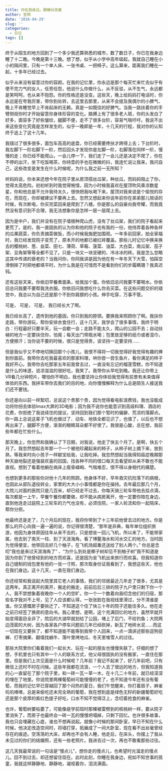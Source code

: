 ```yaml
---
title: 你在我身边，酣睡似孩童
author: 宣棋
date: '2016-04-29'
slug: ''
categories:
  - 日记
tags: []
---
```

终于从陌生的地方回到了一个多少我还算熟悉的城市，数了数日子，你已在我身边睡了十二晚。今晚是第十三晚。想了想，似乎从小学中高年级起，我就自己睡在小小的隔间里，只有一个单人床、一张书桌、一把椅子。这么算来，距离我们睡在一起，十多年已经过去。

似乎从来没有留意过你的容颜。在我的记忆里，你永远是那个每天忙来忙去似乎有使不完力气的女人，任劳任怨，他说什么你做什么，从不反驳，从不生气，永远都是笑呵呵，也从来不抱怨。你的性格还是没变。这些天，晚上给妈妈打电话时，你永远是在夸我厉害，带你到处转，去这里去那里，从来不会提及我偶尔的小脾气、晚上不肯睡觉早上不肯起床的无赖。真是一如既往的好脾气。当我一路扶着你的手臂侧视你时才开始留意你身体形容的变化。胳膊上有了很多老人斑，你的头发白了好多，面容多了好些皱纹，腿脚不便，走不了很多台阶，容易气喘吁吁。我说不出来这些变化究竟是怎样发生的，似乎一晚即是一年，十几天的行程，我对你的认知终于追上了这十几年。

我错过了很多很多，面包车高高的底盘，你已经需要搀扶才跨得上去；下台阶时，我左脚下一阶右脚下一阶，然后回头才发现你是左脚一阶，右脚落在同样一阶，慢慢的走；你已经不能爬山，一会儿停一下，我们走了一会儿还是决定不爬了，你在不停的出汗，坐下吃饭喝茶，你持壶的手也在微微的抖，我连忙说让我来，我问自己，这些改变是发生在什么时候呢，为什么我之前一无所知？

听妈妈说，你本来还想今年在院子里从房顶搭丝瓜架，种丝瓜，而妈妈阻止了你，觉得太高危险。初初听到时我觉得惋惜，因为小时候我喜欢在屋顶吹风乘凉数星星，你和他总是不允许我待太久，很快把我吆喝下来，屋顶对我来说是个愉悦的存在，而现在，你却被建议不要再上去。忽然又想起来你说年前你在弟弟那儿陪读的时候，有次断电，你买完菜回来是爬到了八楼。你是那么的自豪向我夸耀，而我竟然没有意识到不合理，我无法想象你是怎样一层一层爬上去。

因为是中户，我们并没有在院子墙根种爬山虎，没有了丝瓜架，我们的院子看起来更荒了。是的，我一直固执的认为你和他的院子也有我的一份，他侍弄着各种各样的瓜果蔬菜，你负责摘菜做饭，而小时候我施肥加围观。一年多前回家，拍全家福时，我已经发现院子变荒了，原本开的地都已被红砖覆盖。那些儿时记忆中换来换去的樱桃树、葱、韭菜、田七、薄荷、草莓、菠菜、油菜、大白菜，南瓜架、茄子架、豆角架等等全都不见了。只是一块又一块坚硬的、冷冰冰的砖。我是怎么忽略这其中传递的衰老的？当我问你，你同我讲是因为他在有一年冬天下大雪，怕踩空滑倒摔了时把地都填平时，为什么我是在可惜而不是看到你们的步履瞒珊？我真迟钝。

还有这些天来，你依旧早餐煮面条，给我加个蛋。你依旧总问我要不要喝水。你依旧总问我要不要帮我洗衣服。你依旧问我想吃什么你去买菜。在这些问题交织的错觉中，我总以为自己还是那个不到你肩膀的小孩。伸手吃穿，万事不管。

可是，
可是，
可是，
我已经长大了啊。

我已经长高了，遗传到他的基因，你只到我的脖颈。要换我来照顾你了啊。我扶你走路，带你游玩，帮你安排衣食住行，这十几天，我学会了很多事情，我终于明白：行程最好只要半天，玩一会歇一会；走路不能太久，爬山的公园不去；自动扶梯的地方一定要扶住你，怕晃；每天出门带瓶水喝；包里放足够的纸巾或者湿巾，方便擦汗；当你说不要的时候，很只是觉得贵，该坚持一定要坚持……

但是我似乎又不停地切换回那个小孩儿，我恨不得将一切我觉得好我觉得有趣的捧到你面前。我带你去吃我最喜欢的那家料理，哄你尝一尝生鱼片，看你满足的样子我好开心。我带你去吃那家五年前我曾去过，一直没有忘记的榴莲雪糕，你不知道是什么的味道，说凉滋滋的很好吃，我笑了。我带你从早吃到晚。我还让你带上VR看几分钟短片，哪怕你不明白，我也要坚持让你体验我觉得有前景有未来值得体验的东西。我拼车带你去我们的目的地，向你慢慢解释为什么总是陌生人接送我们还不要钱。

你还是向以前一样絮叨，总说这个贵那个贵，因为觉得看电影浪费钱，我也没能成功将你拐去体验Imax大屏的3D电影；因为我不说你也能意识到高级料理、酒店的花费，你拒绝了我说续住的提议，坚持回到我们那个暂时的偏僻、荒凉的落脚点。你一路上总说这辈子飞机也做过了、动车、地铁全都见识了，也值了，以后也不想再出来了，腿脚不方便，渐渐的眼睛耳朵都不好使了。我很是心酸，总在想，我前些年都在忙些什么。

那天晚上，你忽然和我确认了下日期，对我说，他走了快五个月了。是啊，快五个月了。我忽然想起去年那一个一个被他珍藏起来的柿子，从柿子树上摘下来，放到熟，等我来时向小孩子一样献宝给我，让我吃掉。我忽然想起当我得知癌症晚期那种天崩地裂还是强装欢喜的回国，找各种不同的借口每天去看望却从来不敢也不能直视。想到了看着他躺在病床上瘦骨嶙峋、气喘难忍，恨不得以身相代的痛楚。

也想到更多的那些你对他十几年的照顾。他身体不好，早年救灾抗险落下的病根，也因此从部队退役转业，家里的大大小小事情都是你在操持。去年最后那几个月，大院儿对面的医院只是几百米，却已经走不过去，你每天骑三轮车带他去挂点滴，每次都是一上午，早餐午餐你都要做，却不能从病房离开，他一定要你陪在身边，直到他连走过庭院上三轮车的力气也没有，必须住院，一家人轮流和你一起陪床，帮你分担。

他最终还是走了，几个月后的现在，我将你带到了十三年前他曾去过的地方。你是那么的开心向我一遍一遍的说，你记得很清楚，“那年是非典，每年单位组织旅游，他因为身体原因往年从来不去的，只是想坐一回儿飞机，所以来了，不能带家属，他去到了南天一柱、到了天涯海角，看了博鳌海水和河水交汇的地方。当时因为觉得便宜，他带回去好几个柚子，在飞机场超重还送给了别人两个。” 你总是念叨“我也是来过天涯海角了” 、“为什么到处是椰子树却见不到柚子树”我不知道是因为你到了他曾经到的地方而欢喜，还是因为坐飞机出来旅行而欢喜。但我知道你自己缝制的钱包里有他的一张一寸照，那次取身份证我看到了，我想这些天，他也在我们身边。这十几天，一直在我们身边。

你还经常和我说起大院里其它老人的事情，我们的邻居最近几年走了很多，尤其是这两年。真正离开的离开，搬走的搬走，前前后后三排的院子九户里只剩下你一个人，我不禁想象着夜晚你一个人的空旷。你一个一个数着向我叨念他们的归宿，那些名字我对不上号，见了人应该都认得，一张张脸在我视线里滑过，分不清谁是谁。你又感慨房子要拆迁了，不知道这个住了快三十年的院子还能住多久。他在走之前已经签了换房的意向书。我心里想，是啊，这个充满回忆的地方，虽然早就开始变得面目全非了，院后的大湖早就划给了公园，堵上了后门，不给钓鱼；大院两边茂密的大树，因为各家各户停车问题前几年已经砍掉，新瓦了地砖水泥……而这一切现在又要拆了，都不知道能不能等到我带个人回来，一点一滴讲述那些逗狗捉蝉、打枣摘果、翻墙找蜗牛、落叶里烤地瓜、冬天里堆雪人的过往。

那些大院里你们看着我们一起长大、玩在一起的朋友也慢慢失联了。仔细的想了想，手机里也只有其中一个人的联系方式，他父母很固执的没有搬家，一直住在那里。但是我们上次见面是什么时候呢？几年前？我记不起来了，好几年前吧，只有微信上还时不时在问候。这些年我都在流浪，一个人去了很远的地方，但我知道我的心一直留在了那个院子里，和一砖一瓦一草一木，在十几二十年前，就已经深深的埋在了地里。你说院里两棵葡萄树可能慢慢的老了，也不知道今年还有没有葡萄，而我的记忆早已穿越回了那个闷热的夏日，我们午觉醒来，你打着扇子，麻雀叽叽喳喳，总是来偷吃还未完全熟的葡萄，我在想到底是绿色无籽的新疆葡萄好吃还是那个皮厚的紫红色提子好吃，口水不知不觉得泛上，念叨着抢食的麻雀。

也许，葡萄树要枯萎了，可能像是学前班时那棵被雷劈到的核桃树一样，要从院子里消失了，而房子也最终会一砖一瓦的慢慢坍塌掉，只剩下回忆。也许很多故事，我也只会埋藏在心底，谁也不想再说起。就像小时候的那间卧室，早已不知在什么时候，他决定改造空间时，将墙打穿，拓展成了一间大卧室，现在看不出丝毫曾经存在的痕迹。空荡荡的大床，却再也不会有人睡，他走后，在床头，你摆上了我从未见过的你们的结婚照，还有一些老照片。我进去过一次，再也不敢看那些过往。

这几天我最常说的一句话是“慢点儿”，想你走的慢点儿，也希望时光溜走的慢点儿。回不到过去，却还想留住现在。此时此刻，你睡在我身边，宛如不知世事的孩童，我就这样静静地、静静地，凝视着你，泪流满面。